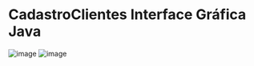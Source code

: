 # CadastroClientes Interface Gráfica Java

![image](https://user-images.githubusercontent.com/91075515/171164347-9408195a-62c6-46ff-9782-05e6bd7622ff.png)
![image](https://user-images.githubusercontent.com/91075515/171164400-cb14d942-297c-41c0-8b61-e46cacf9512b.png)
